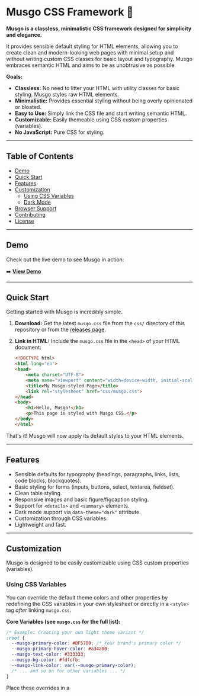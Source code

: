 # Musgo CSS Framework 🌿

**Musgo is a classless, minimalistic CSS framework designed for simplicity and elegance.**

It provides sensible default styling for HTML elements, allowing you to create clean and modern-looking web pages with minimal setup and without writing custom CSS classes for basic layout and typography. Musgo embraces semantic HTML and aims to be as unobtrusive as possible.

**Goals:**

* **Classless:** No need to litter your HTML with utility classes for basic styling. Musgo styles raw HTML elements.
* **Minimalistic:** Provides essential styling without being overly opinionated or bloated.
* **Easy to Use:** Simply link the CSS file and start writing semantic HTML.
* **Customizable:** Easily themeable using CSS custom properties (variables).
* **No JavaScript:** Pure CSS for styling.

---

## Table of Contents

* [Demo](#demo)
* [Quick Start](#quick-start)
* [Features](#features)
* [Customization](#customization)
    * [Using CSS Variables](#using-css-variables)
    * [Dark Mode](#dark-mode)
* [Browser Support](#browser-support)
* [Contributing](#contributing)
* [License](#license)

---

## Demo

Check out the live demo to see Musgo in action:

➡️ **[View Demo](https://uminocelo.github.io/musgo/demo/index.html)**

---

## Quick Start

Getting started with Musgo is incredibly simple.

1.  **Download:**
    Get the latest `musgo.css` file from the `css/` directory of this repository or from the [releases page](https://github.com/uminocelo/musgo/releases).

2.  **Link in HTML:**
    Include the `musgo.css` file in the `<head>` of your HTML document:

    ```html
    <!DOCTYPE html>
    <html lang="en">
    <head>
        <meta charset="UTF-8">
        <meta name="viewport" content="width=device-width, initial-scale=1.0">
        <title>My Musgo-styled Page</title>
        <link rel="stylesheet" href="css/musgo.css">
    </head>
    <body>
        <h1>Hello, Musgo!</h1>
        <p>This page is styled with Musgo CSS.</p>
    </body>
    </html>
    ```

That's it! Musgo will now apply its default styles to your HTML elements.

---

## Features

* Sensible defaults for typography (headings, paragraphs, links, lists, code blocks, blockquotes).
* Basic styling for forms (inputs, buttons, select, textarea, fieldset).
* Clean table styling.
* Responsive images and basic figure/figcaption styling.
* Support for `<details>` and `<summary>` elements.
* Dark mode support via `data-theme="dark"` attribute.
* Customization through CSS variables.
* Lightweight and fast.

---

## Customization

Musgo is designed to be easily customizable using CSS custom properties (variables).

### Using CSS Variables

You can override the default theme colors and other properties by redefining the CSS variables in your own stylesheet or directly in a `<style>` tag *after* linking `musgo.css`.

**Core Variables (see `musgo.css` for the full list):**

```css
/* Example: Creating your own light theme variant */
:root {
  --musgo-primary-color: #BF5700; /* Your brand's primary color */
  --musgo-primary-hover-color: #a34a00;
  --musgo-text-color: #333333;
  --musgo-bg-color: #fdfcfb;
  --musgo-link-color: var(--musgo-primary-color);
  /* ... and so on for other variables ... */
}
```

Place these overrides in a <style> tag in your HTML head (after Musgo's link) or in a separate CSS file linked after `musgo.css`.
For a detailed list of all available CSS variables and how to use them, please refer to the Customization Guide. 

### Dark Mode

Musgo includes a dark theme that can be activated by adding the data-theme="dark" attribute to the <body> tag or any parent container:

```html
<body data-theme="dark">
</body>
```

You can also toggle this attribute with JavaScript to allow users to switch themes. The dark theme variables are defined within the [data-theme="dark"] selector in musgo.css and can also be overridden.

### Browser Support

Musgo aims to support all modern web browsers that have good support for CSS Custom Properties.
- Chrome (latest)
- Firefox (latest)
- Safari (latest)
- Edge (latest)

Older browsers like Internet Explorer are not supported.

## Contributing

Contributions are welcome! Whether it's bug reports, feature suggestions, or pull requests, your help is appreciated.
Please read our Contributing Guidelines before submitting a pull request.

Ideas for contribution:

- Improving accessibility.
- Adding more data-* attribute styling options.
- Refining existing element styles.
- Expanding documentation.

## License
Musgo is open-source software licensed under the MIT License.